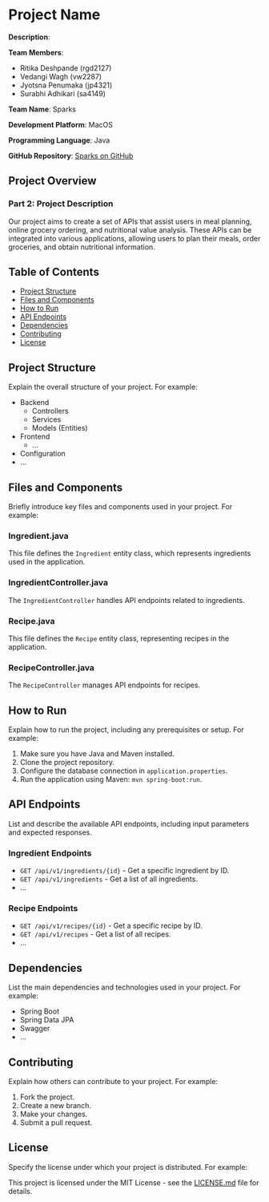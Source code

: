 # Project Name

**Description**: 

**Team Members**:
- Ritika Deshpande (rgd2127)
- Vedangi Wagh (vw2287)
- Jyotsna Penumaka (jp4321)
- Surabhi Adhikari (sa4149)

**Team Name**: Sparks

**Development Platform**: MacOS

**Programming Language**: Java

**GitHub Repository**: [Sparks on GitHub](https://github.com/vedangiwagh/Sparks)

## Project Overview

### Part 2: Project Description

Our project aims to create a set of APIs that assist users in meal planning, online grocery ordering, and nutritional value analysis. These APIs can be integrated into various applications, allowing users to plan their meals, order groceries, and obtain nutritional information.



## Table of Contents

- [Project Structure](#project-structure)
- [Files and Components](#files-and-components)
- [How to Run](#how-to-run)
- [API Endpoints](#api-endpoints)
- [Dependencies](#dependencies)
- [Contributing](#contributing)
- [License](#license)

## Project Structure

Explain the overall structure of your project. For example:

- Backend
  - Controllers
  - Services
  - Models (Entities)
- Frontend
  - ...
- Configuration
- ...

## Files and Components

Briefly introduce key files and components used in your project. For example:

### Ingredient.java

This file defines the `Ingredient` entity class, which represents ingredients used in the application.

### IngredientController.java

The `IngredientController` handles API endpoints related to ingredients.

### Recipe.java

This file defines the `Recipe` entity class, representing recipes in the application.

### RecipeController.java

The `RecipeController` manages API endpoints for recipes.

## How to Run

Explain how to run the project, including any prerequisites or setup. For example:

1. Make sure you have Java and Maven installed.
2. Clone the project repository.
3. Configure the database connection in `application.properties`.
4. Run the application using Maven: `mvn spring-boot:run`.

## API Endpoints

List and describe the available API endpoints, including input parameters and expected responses.

### Ingredient Endpoints

- `GET /api/v1/ingredients/{id}` - Get a specific ingredient by ID.
- `GET /api/v1/ingredients` - Get a list of all ingredients.
- ...

### Recipe Endpoints

- `GET /api/v1/recipes/{id}` - Get a specific recipe by ID.
- `GET /api/v1/recipes` - Get a list of all recipes.
- ...

## Dependencies

List the main dependencies and technologies used in your project. For example:

- Spring Boot
- Spring Data JPA
- Swagger
- ...

## Contributing

Explain how others can contribute to your project. For example:

1. Fork the project.
2. Create a new branch.
3. Make your changes.
4. Submit a pull request.

## License

Specify the license under which your project is distributed. For example:

This project is licensed under the MIT License - see the [LICENSE.md](LICENSE.md) file for details.
